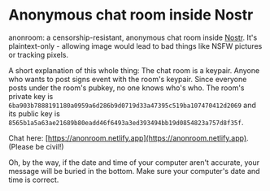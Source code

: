 # Anonymous chat room inside Nostr
anonroom: a censorship-resistant, anonymous chat room inside [Nostr](https://github.com/fiatjaf/nostr). It's plaintext-only - allowing image would lead to bad things like NSFW pictures or tracking pixels.

A short explanation of this whole thing: The chat room is a keypair. Anyone who wants to post signs event with the room's keypair. Since everyone posts under the room's pubkey, no one knows who's who. The room's private key is `6ba903b7888191180a0959a6d286b9d0719d33a47395c519ba107470412d2069` and its public key is `8565b1a5a63ae21689b80eadd46f6493a3ed393494bb19d0854823a757d8f35f`.

Chat here: [https://anonroom.netlify.app](https://anonroom.netlify.app). (Please be civil!)

Oh, by the way, if the date and time of your computer aren't accurate, your message will be buried in the bottom. Make sure your computer's date and time is correct.